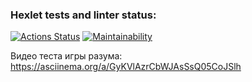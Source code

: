 ### Hexlet tests and linter status:
[![Actions Status](https://github.com/SergeiZinovev1994/frontend-project-44/actions/workflows/hexlet-check.yml/badge.svg)](https://github.com/SergeiZinovev1994/frontend-project-44/actions)
[![Maintainability](https://api.codeclimate.com/v1/badges/1b05275f697a758d3e27/maintainability)](https://codeclimate.com/github/SergeiZinovev1994/frontend-project-44/maintainability)

Видео теста игры разума: https://asciinema.org/a/GyKVlAzrCbWJAsSsQ05CoJSlh